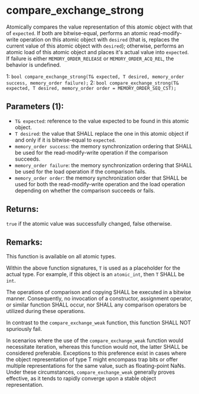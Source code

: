 # compare_exchange_strong
Atomically compares the value representation of this atomic object with that of `expected`. If both are bitwise-equal, performs an atomic read-modify-write operation on this atomic object with `desired` (that is, replaces the current value of this atomic object with `desired`); otherwise, performs an atomic load of this atomic object and places it's actual value into `expected`. If failure is either `MEMORY_ORDER_RELEASE` or `MEMORY_ORDER_ACQ_REL`, the behavior is undefined. 

1: `bool compare_exchange_strong(T& expected, T desired, memory_order success, memory_order failure);`
2: `bool compare_exchange_strong(T& expected, T desired, memory_order order = MEMORY_ORDER_SEQ_CST);`

## Parameters (1):
* `T& expected`: reference to the value expected to be found in this atomic object.
* `T desired`: the value that SHALL replace the one in this atomic object if and only if it is bitwise-equal to `expected`.
* `memory_order success`: the memory synchronization ordering that SHALL be used for the read-modify-write operation if the comparison succeeds.
* `memory_order failure`: the memory synchronization ordering that SHALL be used for the load operation if the comparison fails.
* `memory_order order`: the memory synchronization order that SHALL be used for both the read-modify-write operation and the load operation depending on whether the comparison succeeds or fails.

## Returns:
`true` if the atomic value was successfully changed, false otherwise.

## Remarks:
This function is available on all atomic types.

Within the above function signatures, `T` is used as a placeholder for the actual type. For example, if this object is an `atomic_int`, then `T` SHALL be `int`.

The operations of comparison and copying SHALL be executed in a bitwise manner. Consequently, no invocation of a constructor, assignment operator, or similar function SHALL occur, nor SHALL any comparison operators be utilized during these operations.

In contrast to the `compare_exchange_weak` function, this function SHALL NOT spuriously fail.

In scenarios where the use of the `compare_exchange_weak` function would necessitate iteration, whereas this function would not, the latter SHALL be considered preferable. Exceptions to this preference exist in cases where the object representation of type T might encompass trap bits or offer multiple representations for the same value, such as floating-point NaNs. Under these circumstances, `compare_exchange_weak` generally proves effective, as it tends to rapidly converge upon a stable object representation.
